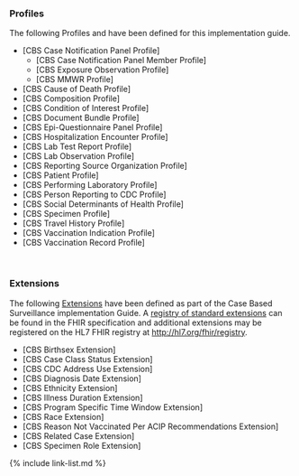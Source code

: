 
### Profiles

The following Profiles and have been defined for this implementation guide.


- [CBS Case Notification Panel Profile]
  - [CBS Case Notification Panel Member Profile]
  - [CBS Exposure Observation Profile]
  - [CBS MMWR Profile]
- [CBS Cause of Death Profile]
- [CBS Composition Profile]
- [CBS Condition of Interest Profile]
- [CBS Document Bundle Profile]
- [CBS Epi-Questionnaire Panel Profile]
- [CBS Hospitalization Encounter Profile]
- [CBS Lab Test Report Profile]
- [CBS Lab Observation Profile]
- [CBS Reporting Source Organization Profile]
- [CBS Patient Profile]
- [CBS Performing Laboratory Profile]
- [CBS Person Reporting to CDC Profile]
- [CBS Social Determinants of Health Profile]
- [CBS Specimen Profile]
- [CBS Travel History Profile]
- [CBS Vaccination Indication Profile]
- [CBS Vaccination Record Profile]


<br />

### Extensions

The following [Extensions]({{site.data.fhir.path}}extensibility.html) have been defined as part of the Case Based Surveillance implementation Guide. A [registry of standard extensions]({{site.data.fhir.path}}extensibility-registry.html) can be found in the FHIR specification and additional extensions may be registered on the HL7 FHIR registry at <http://hl7.org/fhir/registry>.


- [CBS Birthsex Extension]
- [CBS Case Class Status Extension]
- [CBS CDC Address Use Extension]
- [CBS Diagnosis Date Extension]
- [CBS Ethnicity Extension]
- [CBS Illness Duration Extension]
- [CBS Program Specific Time Window Extension]
- [CBS Race Extension]
- [CBS Reason Not Vaccinated Per ACIP Recommendations Extension]
- [CBS Related Case Extension]
- [CBS Specimen Role Extension]

{% include link-list.md %}

<br />